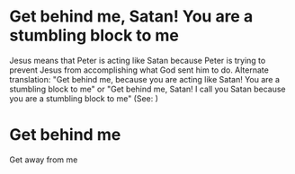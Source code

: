 
# Get behind me, Satan! You are a stumbling block to me
Jesus means that Peter is acting like Satan because Peter is trying to prevent Jesus from accomplishing what God sent him to do. Alternate translation: "Get behind me, because you are acting like Satan! You are a stumbling block to me" or "Get behind me, Satan! I call you Satan because you are a stumbling block to me" (See: )

# Get behind me
Get away from me